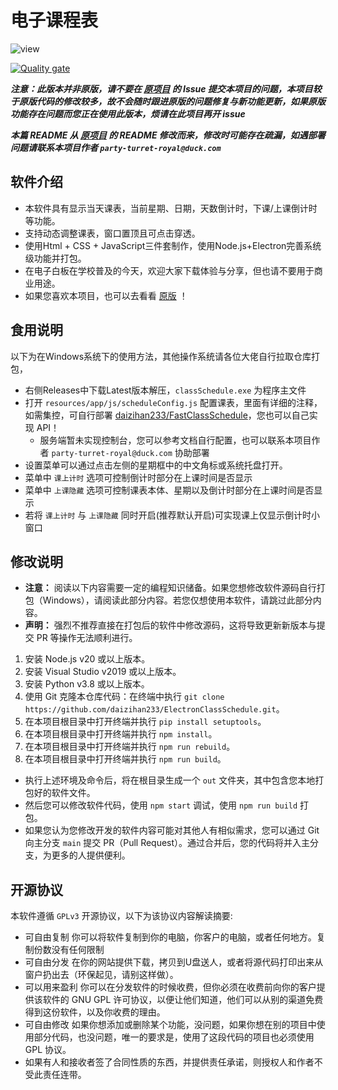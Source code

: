 # 电子课程表

![view](image/README/view.png)

[![Quality gate](https://sonarcloud.io/api/project_badges/quality_gate?project=daizihan233_ElectronClassSchedule)](https://sonarcloud.io/summary/new_code?id=daizihan233_ElectronClassSchedule)

_**注意：此版本并非原版，请不要在 [原项目](https://github.com/EnderWolf006/ElectronClassSchedule) 的 Issue 提交本项目的问题，本项目较于原版代码的修改较多，故不会随时跟进原版的问题修复与新功能更新，如果原版功能存在问题而您正在使用此版本，烦请在此项目再开 issue**_

_**本篇 README 从 [原项目](https://github.com/EnderWolf006/ElectronClassSchedule) 的 README 修改而来，修改时可能存在疏漏，如遇部署问题请联系本项目作者 `party-turret-royal@duck.com`**_

## 软件介绍

- 本软件具有显示当天课表，当前星期、日期，天数倒计时，下课/上课倒计时等功能。
- 支持动态调整课表，窗口置顶且可点击穿透。
- 使用Html + CSS + JavaScript三件套制作，使用Node.js+Electron完善系统级功能并打包。
- 在电子白板在学校普及的今天，欢迎大家下载体验与分享，但也请不要用于商业用途。
- 如果您喜欢本项目，也可以去看看 [原版](https://github.com/EnderWolf006/ElectronClassSchedule) ！

## 食用说明
以下为在Windows系统下的使用方法，其他操作系统请各位大佬自行拉取仓库打包，

- 右侧Releases中下载Latest版本解压，`classSchedule.exe` 为程序主文件
- 打开 `resources/app/js/scheduleConfig.js` 配置课表，里面有详细的注释，如需集控，可自行部署 [daizihan233/FastClassSchedule](https://github.com/daizihan233/FastClassSchedule)，您也可以自己实现 API！
  - 服务端暂未实现控制台，您可以参考文档自行配置，也可以联系本项目作者 `party-turret-royal@duck.com` 协助部署
- 设置菜单可以通过点击左侧的星期框中的中文角标或系统托盘打开。
- 菜单中 `课上计时` 选项可控制倒计时部分在上课时间是否显示
- 菜单中 `上课隐藏` 选项可控制课表本体、星期以及倒计时部分在上课时间是否显示
- 若将 `课上计时` 与 `上课隐藏` 同时开启(推荐默认开启)可实现课上仅显示倒计时小窗口

## 修改说明
- **注意：** 阅读以下内容需要一定的编程知识储备。如果您想修改软件源码自行打包（Windows），请阅读此部分内容。若您仅想使用本软件，请跳过此部分内容。
- **声明：** 强烈不推荐直接在打包后的软件中修改源码，这将导致更新新版本与提交 PR 等操作无法顺利进行。
1. 安装 Node.js v20 或以上版本。
2. 安装 Visual Studio v2019 或以上版本。
3. 安装 Python v3.8 或以上版本。
4. 使用 Git 克隆本仓库代码：在终端中执行 `git clone https://github.com/daizihan233/ElectronClassSchedule.git`。
5. 在本项目根目录中打开终端并执行 `pip install setuptools`。
6. 在本项目根目录中打开终端并执行 `npm install`。
8. 在本项目根目录中打开终端并执行 `npm run rebuild`。
9. 在本项目根目录中打开终端并执行 `npm run build`。

- 执行上述环境及命令后，将在根目录生成一个 `out` 文件夹，其中包含您本地打包好的软件文件。
- 然后您可以修改软件代码，使用 `npm start` 调试，使用 `npm run build` 打包。
- 如果您认为您修改开发的软件内容可能对其他人有相似需求，您可以通过 Git 向主分支 `main` 提交 PR（Pull Request）。通过合并后，您的代码将并入主分支，为更多的人提供便利。

## 开源协议

本软件遵循 `GPLv3` 开源协议，以下为该协议内容解读摘要:

* 可自由复制 你可以将软件复制到你的电脑，你客户的电脑，或者任何地方。复制份数没有任何限制
* 可自由分发 在你的网站提供下载，拷贝到U盘送人，或者将源代码打印出来从窗户扔出去（环保起见，请别这样做）。
* 可以用来盈利 你可以在分发软件的时候收费，但你必须在收费前向你的客户提供该软件的 GNU GPL 许可协议，以便让他们知道，他们可以从别的渠道免费得到这份软件，以及你收费的理由。
* 可自由修改 如果你想添加或删除某个功能，没问题，如果你想在别的项目中使用部分代码，也没问题，唯一的要求是，使用了这段代码的项目也必须使用 GPL 协议。
* 如果有人和接收者签了合同性质的东西，并提供责任承诺，则授权人和作者不受此责任连带。
